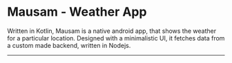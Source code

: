 # Mausam - Weather App
Written in Kotlin, Mausam is a native android app, that shows the weather for a particular location. Designed with a minimalistic UI, it fetches data from a custom made backend, written in Nodejs. <hr/>
